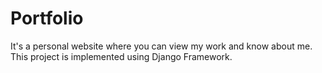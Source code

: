 # Portfolio
It's a personal website where you can view my work and know about me. This project is implemented using Django Framework.

